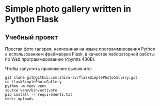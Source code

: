 # Simple photo gallery written in Python Flask
## Учебный проект
Простая фото галерея, написанная на языке программирования Python с использованием фреймворка Flask, в качестве лабораторной работы по Web программированию (группа 430Б).

Чтобы запустить приложение выполните:
```
git clone git@github.com:shiro-av/flaskSimplePhotoGallery.git
cd flaskSimplePhotoGallery
python -m venv venv
source venv/bin/activate
pip install -r requirements.txt
mkdir uploads
```

